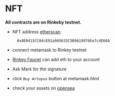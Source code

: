 # NFT


**All contracts are on Rinkeby testnet.**

* NFT address [etherscan](https://rinkeby.etherscan.io/address/0x8E0415CC04cE91a905633C5B9619976Ee7c4E66A):

		0x8E0415CC04cE91a905633C5B9619976Ee7c4E66A 
			

* connect metamask to Rinkey testnet


* [Rinkey Faucet](https://faucet.rinkeby.io/) can add eth to your account

* Ask Mark for the signature
  
* click `Buy Artopus` button at metamask.html

* check your assets on [opensea](https://testnets.opensea.io/)
